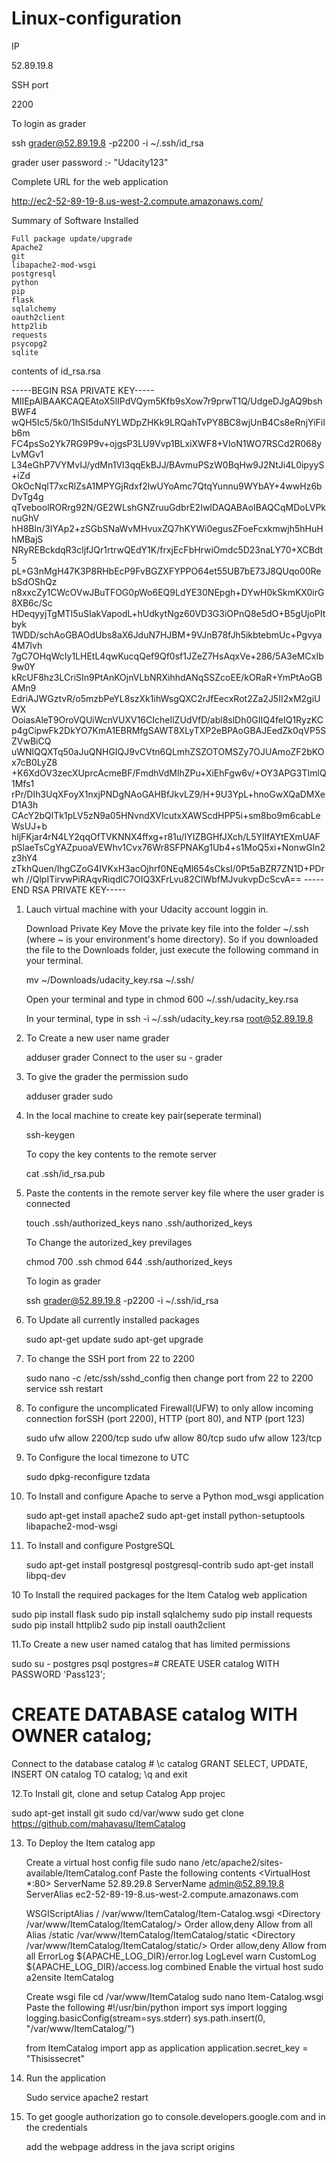 # Linux-configuration
IP

   52.89.19.8
   
SSH port

   2200
   
To login as grader

  ssh grader@52.89.19.8 -p2200 -i ~/.ssh/id_rsa
   
  grader user password :- "Udacity123"
   
Complete URL for the web application

   http://ec2-52-89-19-8.us-west-2.compute.amazonaws.com/

Summary of Software Installed

	Full package update/upgrade
	Apache2
	git
	libapache2-mod-wsgi
	postgresql
	python
	pip
	flask
	sqlalchemy
	oauth2client
	http2lib
	requests
	psycopg2
	sqlite

contents of id_rsa.rsa

-----BEGIN RSA PRIVATE KEY-----
MIIEpAIBAAKCAQEAtoX5lIPdVQym5Kfb9sXow7r9prwT1Q/UdgeDJgAQ9bshBWF4
wQH5Ic5/5k0/1hSI5duNYLWDpZHKk9LRQahTvPY8BC8wjUnB4Cs8eRnjYiFiIb6m
FC4psSo2Yk7RG9P9v+ojgsP3LU9Vvp1BLxiXWF8+VIoN1WO7RSCd2R068yLvMGv1
L34eGhP7VYMvIJ/ydMn1VI3qqEkBJJ/BAvmuPSzW0BqHw9J2NtJi4L0ipyyS+iZd
OkOcNqlT7xcRlZsA1MPYGjRdxf2lwUYoAmc7QtqYunnu9WYbAY+4wwHz6bDvTg4g
qTveboolRORrg92N/GE2WLshGNZruuGdbrE2IwIDAQABAoIBAQCqMDoLVPknuGhV
hH8Bln/3IYAp2+zSGbSNaWvMHvuxZQ7hKYWi0egusZFoeFcxkmwjh5hHuHhMBajS
NRyREBckdqR3cljfJQr1rtrwQEdY1K/frxjEcFbHrwiOmdc5D23naLY70+XCBdt5
pL+G3nMgH47K3P8RHbEcP9FvBGZXFYPPO64et55UB7bE73J8QUqo00RebSdOShQz
n8xxcZy1CWcOVwJBuTFOG0pWo6EQ9LdYE30NEpgh+DYwH0kSkmKX0irG8XB6c/Sc
HDeqyyjTgMTI5uSIakVapodL+hUdkytNgz60VD3G3iOPnQ8e5dO+B5gUjoPItbyk
1WDD/schAoGBAOdUbs8aX6JduN7HJBM+9VJnB78fJh5ikbtebmUc+Pgvya4M7lvh
7gC7OHqWcIy1LHEtL4qwKucqQef9Qf0sf1JZeZ7HsAqxVe+286/5A3eMCxIb9w0Y
kRcUF8hz3LCriSIn9PtAnKOjnVLbNRXihhdANqSSZcoEE/kORaR+YmPtAoGBAMn9
EdriAJWGztvR/o5mzbPeYL8szXk1ihWsgQXC2rJfEecxRot2Za2J5II2xM2giUWX
OoiasAleT9OroVQUiWcnVUXV16CIcheIlZUdVfD/abl8slDh0GIIQ4feIQ1RyzKC
p4gCipwFk2DkYO7KmA1EBRMfgSAWT8XLyTXP2eBPAoGBAJEedZk0qVP5SZVwBiCQ
uWNlQQXTq50aJuQNHGIQJ9vCVtn6QLmhZSZOTOMSZy7OJUAmoZF2bKOx7cB0LyZ8
+K6XdOV3zecXUprcAcmeBF/FmdhVdMlhZPu+XiEhFgw6v/+OY3APG3TImlQ1Mfs1
rPr/DIh3UqXFoyX1nxjPNDgNAoGAHBfJkvLZ9/H+9U3YpL+hnoGwXQaDMXeD1A3h
CAcY2bQlTk1pLV5zN9a05HNvndXVIcutxXAWScdHPP5i+sm8bo9m6cabLeWsUJ+b
hljFKjar4rN4LY2qqOfTVKNNX4ffxg+r81u/IYIZBGHfJXch/L5YIlfAYtEXmUAF
pSlaeTsCgYAZpuoaVEWhv1Cvx76Wr8SFPNAKg1Ub4+s1MoQ5xi+NonwGln2z3hY4
zTkhQuen/IhgCZoG4IVKxH3acOjhrf0NEqMl654sCksI/0Pt5aBZR7ZN1D+PDrwh
//QlpITirvwPiRAqvRiqdlC7OIQ3XFrLvu82ClWbfMJvukvpDcScvA==
-----END RSA PRIVATE KEY-----


    
1. Lauch virtual machine with your Udacity account loggin in.

   Download Private Key Move the private key file into the folder ~/.ssh (where ~ is your environment's home directory). So if you downloaded the file to the Downloads folder, just execute the following command in your terminal.

    mv ~/Downloads/udacity_key.rsa ~/.ssh/

    Open your terminal and type in
    chmod 600 ~/.ssh/udacity_key.rsa

    In your terminal, type in
    ssh -i ~/.ssh/udacity_key.rsa root@52.89.19.8

2. To Create a new user name grader

   adduser grader
   Connect to the user
   su - grader

3. To give the grader the permission sudo

    adduser grader sudo

4. In the local machine to create key pair(seperate terminal)

    ssh-keygen

   To copy the key contents to the remote server

    cat .ssh/id_rsa.pub

5. Paste the contents in the remote server key file where the user grader is connected

    touch .ssh/authorized_keys
    nano .ssh/authorized_keys

   To Change the autorized_key previlages

    chmod 700 .ssh
    chmod 644 .ssh/authorized_keys
   
   To login as grader
   
    ssh grader@52.89.19.8 -p2200 -i ~/.ssh/id_rsa
    
6. To Update all currently installed packages

    sudo apt-get update
    sudo apt-get upgrade

7. To change the SSH port from 22 to 2200   

    sudo nano -c /etc/ssh/sshd_config then change port from 22 to 2200
    service ssh restart

6. To configure the uncomplicated Firewall(UFW) to only allow incoming connection forSSH (port 2200), HTTP (port 80), and NTP (port 123)

   sudo ufw allow 2200/tcp
   sudo ufw allow 80/tcp
   sudo ufw allow 123/tcp

7. To Configure the local timezone to UTC

   sudo dpkg-reconfigure tzdata

8. To Install and configure Apache to serve a Python mod_wsgi application

   sudo apt-get install apache2
   sudo apt-get install python-setuptools libapache2-mod-wsgi
   

9. To Install and configure PostgreSQL

   sudo apt-get install postgresql postgresql-contrib
   sudo apt-get install libpq-dev

10 To Install the required packages for the Item Catalog web application

   sudo pip install flask
   sudo pip install sqlalchemy
   sudo pip install requests
   sudo pip install httplib2
   sudo pip install oauth2client

11.To Create a new user named catalog that has limited permissions 

   sudo su - postgres
   psql
   postgres=# CREATE USER catalog WITH PASSWORD 'Pass123';
   # CREATE DATABASE catalog WITH OWNER catalog;
   Connect to the database catalog # \c catalog
   GRANT SELECT, UPDATE, INSERT ON catalog TO catalog;
   \q and exit

12.To Install git, clone and setup Catalog App projec

   sudo apt-get install git
   sudo cd/var/www
   sudo get clone https://github.com/mahavasu/ItemCatalog

13. To Deploy the Item catalog app

    Create a virtual host config file
    sudo nano /etc/apache2/sites-available/ItemCatalog.conf
    Paste the following contents
    <VirtualHost *:80>
      ServerName 52.89.29.8
      ServerName admin@52.89.19.8
      ServerAlias ec2-52-89-19-8.us-west-2.compute.amazonaws.com

      WSGIScriptAlias / /var/www/ItemCatalog/Item-Catalog.wsgi
      <Directory /var/www/ItemCatalog/ItemCatalog/>
          Order allow,deny
          Allow from all
      </Directory>
      Alias /static /var/www/ItemCatalog/ItemCatalog/static
      <Directory /var/www/ItemCatalog/ItemCatalog/static/>
          Order allow,deny
          Allow from all
      </Directory>
      ErrorLog ${APACHE_LOG_DIR}/error.log
      LogLevel warn
      CustomLog ${APACHE_LOG_DIR}/access.log combined
    </VirtualHost>
    Enable the virtual host
    sudo a2ensite ItemCatalog
   
    Create wsgi file
    cd /var/www/ItemCatalog
    sudo nano Item-Catalog.wsgi
    Paste the following
    #!/usr/bin/python
    import sys
    import logging
    logging.basicConfig(stream=sys.stderr)
    sys.path.insert(0, "/var/www/ItemCatalog/")

    from ItemCatalog import app as application
    application.secret_key = "Thisissecret"


14. Run the application

    Sudo service apache2 restart

15. To get google authorization go to console.developers.google.com and in the credentials 

    add the webpage address in the java script origins



 
    

